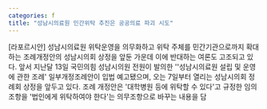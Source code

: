 ```yaml
---
categories: f
title: "성남시의료원 민간위탁 추진은 공공의료 파괴 시도"
---
```

[라포르시안] 성남시의료원 위탁운영을 의무화하고 위탁 주체를 민간기관으로까지 확대하는 조례개정안의 성남시의회 상정을 앞둔 가운데 이에 반대하는 여론도 고조되고 있다. 앞서 지난달 13일 국민의힘 성남시의원 전원이 발의한 &#39;&#39;성남시의료원 설립 및 운영에 관한 조례&#39; 일부개정조례안이 입법 예고됐으며, 오는 7일부터 열리는 성남시의회 정례회 상정을 앞두고 있다. 조례 개정안은 &#39;대학병원 등에 위탁할 수 있다&#39;고 규정한 임의조항을 &#39;법인에게 위탁하여야 한다&#39;는 의무조항으로 바꾸는 내용을 담
